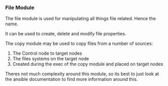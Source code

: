 ### File Module

The file module is used for manipulating all things file related.
Hence the name.

It can be used to create, delete and modify file properties.

The copy module may be used to copy files from a number of sources:

1.  The Control node to target nodes
2.  The files systems on the target node
3.  Created during the exec of the copy module and placed on target nodes

Theres not much complexity around this module, so its best to just look at the ansible documentation to find more information around this.
